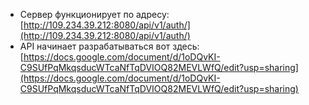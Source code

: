 * Сервер функционирует по адресу:
[http://109.234.39.212:8080/api/v1/auth/](http://109.234.39.212:8080/api/v1/auth/)
* API начинает разрабатываться вот здесь:
[https://docs.google.com/document/d/1oDQvKI-C9SUfPqMkqsducWTcaNfTqDVIOQ82MEVLWfQ/edit?usp=sharing](https://docs.google.com/document/d/1oDQvKI-C9SUfPqMkqsducWTcaNfTqDVIOQ82MEVLWfQ/edit?usp=sharing)